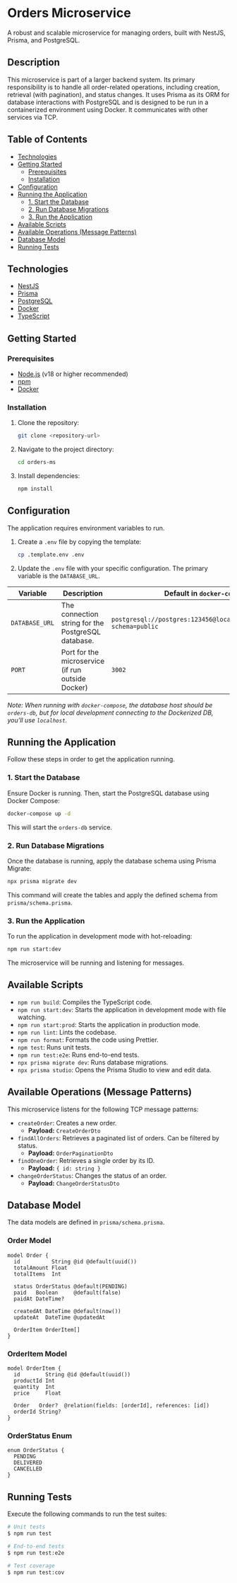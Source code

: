 # Orders Microservice

A robust and scalable microservice for managing orders, built with NestJS, Prisma, and PostgreSQL.

## Description

This microservice is part of a larger backend system. Its primary responsibility is to handle all order-related operations, including creation, retrieval (with pagination), and status changes. It uses Prisma as its ORM for database interactions with PostgreSQL and is designed to be run in a containerized environment using Docker. It communicates with other services via TCP.

## Table of Contents

- [Technologies](#technologies)
- [Getting Started](#getting-started)
  - [Prerequisites](#prerequisites)
  - [Installation](#installation)
- [Configuration](#configuration)
- [Running the Application](#running-the-application)
  - [1. Start the Database](#1-start-the-database)
  - [2. Run Database Migrations](#2-run-database-migrations)
  - [3. Run the Application](#3-run-the-application)
- [Available Scripts](#available-scripts)
- [Available Operations (Message Patterns)](#available-operations-message-patterns)
- [Database Model](#database-model)
- [Running Tests](#running-tests)

## Technologies

- [NestJS](https://nestjs.com/)
- [Prisma](https://www.prisma.io/)
- [PostgreSQL](https://www.postgresql.org/)
- [Docker](https://www.docker.com/)
- [TypeScript](https://www.typescriptlang.org/)

## Getting Started

### Prerequisites

- [Node.js](https://nodejs.org/en/) (v18 or higher recommended)
- [npm](https://www.npmjs.com/)
- [Docker](https://www.docker.com/get-started)

### Installation

1.  Clone the repository:
    ```bash
    git clone <repository-url>
    ```
2.  Navigate to the project directory:
    ```bash
    cd orders-ms
    ```
3.  Install dependencies:
    ```bash
    npm install
    ```

## Configuration

The application requires environment variables to run.

1.  Create a `.env` file by copying the template:
    ```bash
    cp .template.env .env
    ```
2.  Update the `.env` file with your specific configuration. The primary variable is the `DATABASE_URL`.

| Variable       | Description                                           | Default in `docker-compose`                                         |
| -------------- | ----------------------------------------------------- | ------------------------------------------------------------------- |
| `DATABASE_URL` | The connection string for the PostgreSQL database.    | `postgresql://postgres:123456@localhost:5432/ordersdb?schema=public` |
| `PORT`         | Port for the microservice (if run outside Docker)     | `3002`                                                              |

*Note: When running with `docker-compose`, the database host should be `orders-db`, but for local development connecting to the Dockerized DB, you'll use `localhost`.*

## Running the Application

Follow these steps in order to get the application running.

### 1. Start the Database

Ensure Docker is running. Then, start the PostgreSQL database using Docker Compose:
```bash
docker-compose up -d
```
This will start the `orders-db` service.

### 2. Run Database Migrations

Once the database is running, apply the database schema using Prisma Migrate:
```bash
npx prisma migrate dev
```
This command will create the tables and apply the defined schema from `prisma/schema.prisma`.

### 3. Run the Application

To run the application in development mode with hot-reloading:

```bash
npm run start:dev
```
The microservice will be running and listening for messages.

## Available Scripts

- `npm run build`: Compiles the TypeScript code.
- `npm run start:dev`: Starts the application in development mode with file watching.
- `npm run start:prod`: Starts the application in production mode.
- `npm run lint`: Lints the codebase.
- `npm run format`: Formats the code using Prettier.
- `npm test`: Runs unit tests.
- `npm run test:e2e`: Runs end-to-end tests.
- `npx prisma migrate dev`: Runs database migrations.
- `npx prisma studio`: Opens the Prisma Studio to view and edit data.

## Available Operations (Message Patterns)

This microservice listens for the following TCP message patterns:

-   `createOrder`: Creates a new order.
    -   **Payload:** `CreateOrderDto`
-   `findAllOrders`: Retrieves a paginated list of orders. Can be filtered by status.
    -   **Payload:** `OrderPaginationDto`
-   `findOneOrder`: Retrieves a single order by its ID.
    -   **Payload:** `{ id: string }`
-   `changeOrderStatus`: Changes the status of an order.
    -   **Payload:** `ChangeOrderStatusDto`

## Database Model

The data models are defined in `prisma/schema.prisma`.

### Order Model
```prisma
model Order {
  id          String @id @default(uuid())
  totalAmount Float
  totalItems  Int

  status OrderStatus @default(PENDING)
  paid   Boolean     @default(false)
  paidAt DateTime?

  createdAt DateTime @default(now())
  updateAt  DateTime @updatedAt

  OrderItem OrderItem[]
}
```

### OrderItem Model
```prisma
model OrderItem {
  id        String @id @default(uuid())
  productId Int
  quantity  Int
  price     Float

  Order   Order?  @relation(fields: [orderId], references: [id])
  orderId String?
}
```

### OrderStatus Enum
```prisma
enum OrderStatus {
  PENDING
  DELIVERED
  CANCELLED
}
```

## Running Tests

Execute the following commands to run the test suites:

```bash
# Unit tests
$ npm run test

# End-to-end tests
$ npm run test:e2e

# Test coverage
$ npm run test:cov
```
